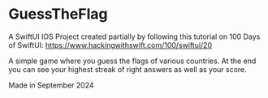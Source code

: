 # GuessTheFlag

A SwiftUI IOS Project created partially by following this tutorial on 100 Days of SwiftUI: https://www.hackingwithswift.com/100/swiftui/20

A simple game where you guess the flags of various countries. At the end you can see your highest streak of right answers as well as your score.

Made in September 2024
